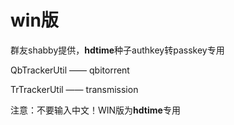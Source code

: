 
# win版
群友shabby提供，**hdtime**种子authkey转passkey专用

QbTrackerUtil —— qbitorrent 

TrTrackerUtil —— transmission

注意：不要输入中文！WIN版为**hdtime**专用
